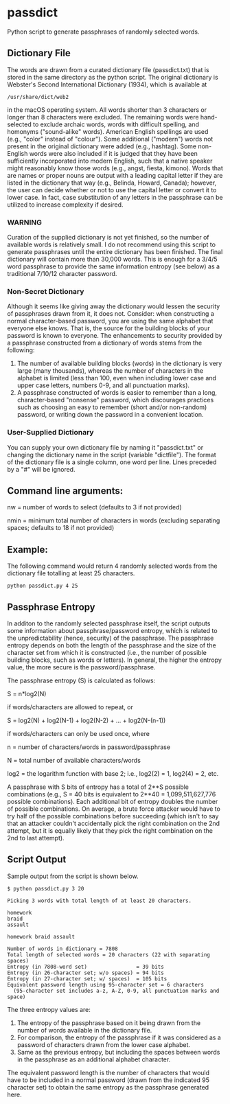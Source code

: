 # passdict
Python script to generate passphrases of randomly selected words.


## Dictionary File
The words are drawn from a curated dictionary file (passdict.txt) that is stored in the same directory as the python script.
The original dictionary is Webster's Second International Dictionary (1934), which is available at
```
/usr/share/dict/web2
```
in the macOS operating system.
All words shorter than 3 characters or longer than 8 characters were excluded.
The remaining words were hand-selected to exclude archaic words, words with difficult spelling, and homonyms ("sound-alike" words).
American English spellings are used (e.g., "color" instead of "colour").
Some additional ("modern") words not present in the original dictionary were added (e.g., hashtag).
Some non-English words were also included if it is judged that they have been sufficiently incorporated into modern English, such that a native speaker might reasonably know those words (e.g., angst, fiesta, kimono).
Words that are names or proper nouns are output with a leading capital letter if they are listed in the dictionary that way (e.g., Belinda, Howard, Canada); however, the user can decide whether or not to use the capital letter or convert it to lower case.
In fact, case substitution of any letters in the passphrase can be utilized to increase complexity if desired.

### WARNING
Curation of the supplied dictionary is not yet finished, so the number of available words is relatively small. I do not recommend using this script to generate passphrases until the entire dictionary has been finished. The final dictionary will contain more than 30,000 words. This is enough for a 3/4/5 word passphrase to provide the same information entropy (see below) as a traditional 7/10/12 character password.

### Non-Secret Dictionary
Although it seems like giving away the dictionary would lessen the security of passphrases drawn from it, it does not. Consider: when constructing a normal character-based password, you are using the same alphabet that everyone else knows.
That is, the source for the building blocks of your password is known to everyone.
The enhancements to security provided by a passphrase constructed from a dictionary of words stems from the following:
1. The number of available building blocks (words) in the dictionary is very large (many thousands), whereas the number of characters in the alphabet is limited (less than 100, even when including lower case and upper case letters, numbers 0-9, and all punctuation marks).
1. A passphrase constructed of words is easier to remember than a long, character-based "nonsense" password, which discourages practices such as choosing an easy to remember (short and/or non-random) password, or writing down the password in a convenient location.

### User-Supplied Dictionary
You can supply your own dictionary file by naming it "passdict.txt" or changing the dictionary name in the script (variable "dictfile").
The format of the dictionary file is a single column, one word per line.
Lines preceded by a "#" will be ignored.

## Command line arguments: 
nw    = number of words to select (defaults to 3 if not provided)

nmin  = minimum total number of characters in words (excluding separating spaces; defaults to 18 if not provided)


## Example:
The following command would return 4 randomly selected words from the dictionary file totalling at least 25 characters.
```
python passdict.py 4 25
```

## Passphrase Entropy
In additon to the randomly selected passphrase itself, the script outputs some information about passphrase/password entropy, which is related to the unpredictability (hence, security) of the passphrase.
The passphrase entropy depends on both the length of the passphrase and the size of the character set from which it is constructed (i.e., the number of possible building blocks, such as words or letters).
In general, the higher the entropy value, the more secure is the password/passphrase.

The passphrase entropy (S) is calculated as follows:

S = n\*log2(N)

if words/characters are allowed to repeat, or

S = log2(N) + log2(N-1) + log2(N-2) + ... + log2(N-(n-1))

if words/characters can only be used once, where

n = number of characters/words in password/passphrase

N = total number of available characters/words

log2 = the logarithm function with base 2; i.e., log2(2) = 1, log2(4) = 2, etc.

A passphrase with S bits of entropy has a total of 2\*\*S possible combinations (e.g., S = 40 bits is equivalent to 2\*\*40 = 1,099,511,627,776 possible combinations).
Each additional bit of entropy doubles the number of possible combinations.
On average, a brute force attacker would have to try half of the possible combinations before succeeding (which isn't to say that an attacker couldn't accidentally pick the right combination on the 2nd attempt, but it is equally likely that they pick the right combination on the 2nd to last attempt).

## Script Output
Sample output from the script is shown below.
```
$ python passdict.py 3 20

Picking 3 words with total length of at least 20 characters.

homework
braid
assault

homework braid assault 

Number of words in dictionary = 7808
Total length of selected words = 20 characters (22 with separating spaces)
Entropy (in 7808-word set)                = 39 bits
Entropy (in 26-character set; w/o spaces) = 94 bits
Entropy (in 27-character set; w/ spaces)  = 105 bits
Equivalent password length using 95-character set = 6 characters
  (95-character set includes a-z, A-Z, 0-9, all punctuation marks and space)
```
The three entropy values are:
1. The entropy of the passphrase based on it being drawn from the number of words available in the dictionary file.
2. For comparison, the entropy of the passphrase if it was considered as a password of characters drawn from the lower case alphabet.
3. Same as the previous entropy, but including the spaces between words in the passphrase as an additional alphabet character.

The equivalent password length is the number of characters that would have to be included in a normal password (drawn from the indicated 95 character set) to obtain the same entropy as the passphrase generated here.
